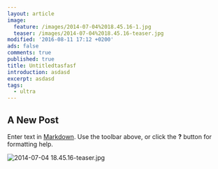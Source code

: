 ```yaml
---
layout: article
image:
  feature: /images/2014-07-04%2018.45.16-1.jpg
  teaser: /images/2014-07-04%2018.45.16-teaser.jpg
modified: '2016-08-11 17:12 +0200'
ads: false
comments: true
published: true
title: Untitledtasfasf
introduction: asdasd
excerpt: asdasd
tags:
  - ultra
---
```

## A New Post

Enter text in [Markdown](http://daringfireball.net/projects/markdown/). Use the toolbar above, or click the **?** button for formatting help.

![2014-07-04 18.45.16-teaser.jpg]({{site.baseurl}}/images/2014-07-04%2018.45.16-teaser.jpg)